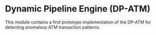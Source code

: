 
# Dynamic Pipeline Engine (DP-ATM)

This module contains a first prototype implementation of the DP-ATM for detecting anomalous ATM transaction patterns.